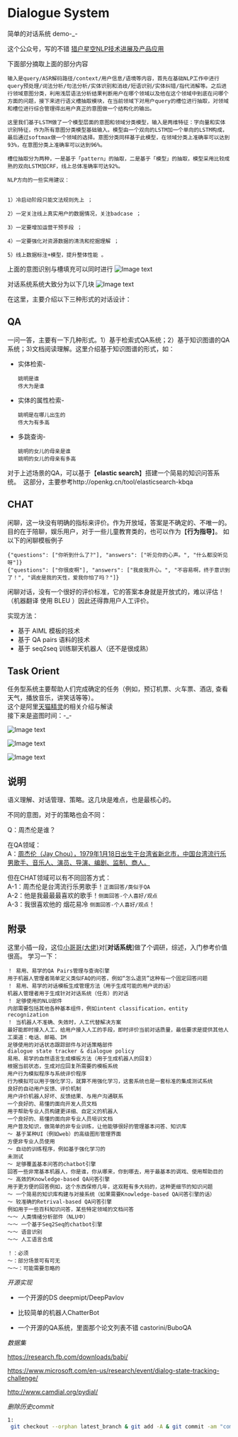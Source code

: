 # Dialogue System

简单的对话系统 demo-_-

这个公众号，写的不错
[猎户星空NLP技术进展及产品应用](https://mp.weixin.qq.com/s?__biz=MzU1NTMyOTI4Mw==&mid=2247486626&idx=1&sn=a537f1d9bbe5a686da37febbde17433b&chksm=fbd4bececca337d86a43d374570ff8e692d401bf2f5454101bc95bdb2253e6785a3ee68d56f5&scene=21#wechat_redirect)

下面部分摘取上面的部分内容
```
输入是query/ASR解码路径/context/用户信息/语境等内容，首先在基础NLP工作中进行query预处理/词法分析/句法分析/实体识别和消歧/短语识别/实体纠错/指代消解等。之后进行领域意图分类，利用浅层语法分析结果判断用户在哪个领域以及他在这个领域中到底在问哪个方面的问题，接下来进行语义槽抽取模块，在当前领域下对用户query的槽位进行抽取，对领域和槽位进行综合管理得出用户真正的意图做一个结构化的输出。

这里我们基于LSTM做了一个模型层面的意图和领域分类模型，输入是两维特征：字向量和实体识别特征，作为所有意图分类模型基础输入。模型由一个双向的LSTM加一个单向的LSTM构成，最后通过softmax做一个领域的选择。意图分类同样基于此模型，在领域分类上准确率可以达到93%，在意图分类上准确率可以达到96%。

槽位抽取分为两种，一是基于「pattern」的抽取，二是基于「模型」的抽取，模型采用比较成熟的双向LSTM加CRF，线上总体准确率可达92%。

NLP方向的一些实用建议：


1）冷启动阶段只能文法规则先上 ；

2）一定关注线上真实用户的数据情况，关注badcase ；

3）一定要增加运营干预手段 ；

4）一定要强化对资源数据的清洗和挖掘理解 ；

5）线上数据标注+模型，提升整体性能 。
```

上面的意图识别与槽填充可以同时进行
![Image text](./images/lh-1.png)


对话系统系统大致分为以下几块
![Image text](./images/ds.jpg)



在这里，主要介绍以下三种形式的对话设计：

## QA

一问一答，主要有一下几种形式。1）基于检索式QA系统；2）基于知识图谱的QA系统；3)文档阅读理解。这里介绍基于知识图谱的形式，如：
- 实体检索-
    
    ```
    姚明是谁
    佟大为是谁
    ```
- 实体的属性检索-

    ```
    姚明是在哪儿出生的
    佟大为有多高
    ```
- 多跳查询-

    ```
    姚明的女儿的母亲是谁
    姚明的女儿的母亲有多高
    ```

对于上述场景的QA，可以基于【**elastic search**】搭建一个简易的知识问答系统。
 这部分，主要参考http://openkg.cn/tool/elasticsearch-kbqa


## CHAT

闲聊，这一块没有明确的指标来评价。作为开放域，答案是不确定的、不唯一的。目的在于陪聊，娱乐用户，对于一些儿童教育类的，也可以作为【**行为指导**】。
如以下的闲聊模板例子
```
{"questions": ["你听到什么了?"], "answers": ["听见你的心声。", "什么都没听见呀"]}
{"questions": ["你很皮啊"], "answers": ["我皮我开心。", "不容易啊，终于意识到了！", "调皮是我的天性，爱我你怕了吗？"]}
```
闲聊对话，没有一个很好的评价标准，它的答案本身就是开放式的，难以评估！（机器翻译 使用 BLEU ）因此还得靠用户人工评价。

实现方法：
- 基于 AIML 模板的技术
- 基于 QA pairs 语料的技术
- 基于 seq2seq 训练聊天机器人（还不是很成熟）



## Task Orient

任务型系统主要帮助人们完成确定的任务（例如，预订机票、火车票、酒店, 查看天气，播放音乐，讲笑话等等）。\
这个是阿里[天猫精灵](http://www.sohu.com/a/206109679_473283)的相关介绍与解读\
接下来是盗图时间：-_-

![Image text](./images/al-tmjl-1.jpg)

![Image text](./images/al-tmjl-2.jpg)

![Image text](./images/al-tmjl-3.jpg)

## 说明

语义理解、对话管理、策略。这几块是难点，也是最核心的。

不同的意图，对于的策略也会不同：

Q：周杰伦是谁？

在QA领域：\
A：[周杰伦（Jay Chou），1979年1月18日出生于台湾省新北市，中国台湾流行乐男歌手、音乐人、演员、导演、编剧、监制、商人。](https://baike.baidu.com/item/%E5%91%A8%E6%9D%B0%E4%BC%A6/129156?fr=aladdin)

但在CHAT领域可以有不同回答方式：\
A-1：周杰伦是台湾流行乐男歌手！`正面回答/类似于QA`\
A-2：他是我最最最喜欢的歌手！`侧面回答-个人喜好/观点`\
A-3：我很喜欢他的 烟花易冷 `侧面回答-个人喜好/观点`！


## 附录

这里小插一段，这位[小哥哥(大佬)](https://github.com/qhduan/ConversationalRobotDesign)对[**对话系统**]做了个调研，综述，入门参考价值很高。
学习一下：
```
！ 易用、易学的QA Pairs管理与查询引擎
用于机器人管理者简单定义类似FAQ的问答，例如“怎么退货”这种有一个固定回答问题
！ 易用、易学的对话模板生成管理方法（用于生成可能的用户说的话）
机器人管理者用于生成针对对话系统（任务）的对话
！ 足够使用的NLU部件
内部需要包括其他各种基本组件，例如intent classification，entity recognization
！ 当机器人不准确、失效时，人工代替解决方案
最好能即时接入人工，给用户接入人工的手段，即时评价当前对话质量，最低要求是提供其他人工渠道：电话、邮箱、IM
足够使用的对话状态跟踪部件与对话策略部件
dialogue state tracker & dialogue policy
易用、易学的自然语言生成模板方法（用于生成机器人的回复）
根据当前状态，生成对应回复所需要的模板系统
用户行为模拟程序与系统评价程序
行为模拟可以用于强化学习，就算不用强化学习，这套系统也是一套标准的集成测试系统
良好的自动用户反馈、评价机制
用户评价机器人好坏、反馈结果、与用户沟通联系
一个良好的、易懂的面向开发人员文档
用于帮助专业人员构建更详细、自定义的机器人
一个良好的、易懂的面向非专业人员培训文档
用户普及知识，做简单的非专业训练，让他能够很好的管理基本问答、知识库
～ 基于某种UI（例如web）的高级图形管理界面
方便非专业人员使用
～ 自动的训练程序，例如基于强化学习的
未测试
～ 足够覆盖基本问答的chatbot引擎
回答一些非常基本机器人，你是谁，你从哪来，你到哪去，用于最基本的调戏、使用帮助目的
～ 高效的Knowledge-based QA问答引擎
用于更方便的回答例如，这个东西保修几年，这双鞋有多大码的，这种更细节的知识问题
～ 一个简易的知识库构建与对接系统（如果需要Knowledge-based QA问答引擎的话）
～ 较准确的Retrival-based QA问答引擎
例如用于一些百科知识问答，某些特定领域的文档问答
～～ 人类情绪分析部件（NLU中）
～～ 一个基于Seq2Seq的chatbot引擎
～～ 语音识别
～～ 人工语言合成

！：必须
～：部分场景可有可无
～～：可能需要忽略的

```

*开源实现*

- 一个开源的DS deepmipt/DeepPavlov

- 比较简单的机器人ChatterBot

- 一个开源的QA系统，里面那个论文列表不错 castorini/BuboQA

*数据集*

https://research.fb.com/downloads/babi/

https://www.microsoft.com/en-us/research/event/dialog-state-tracking-challenge/

http://www.camdial.org/pydial/

*删除历史commit*
```bash
1:
 git checkout --orphan latest_branch & git add -A & git commit -am "commit message" & git branch -D master & git branch -m master & git push -f origin master
```
